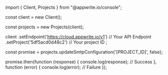 import { Client,  Projects } from "@appwrite.io/console";

const client = new Client();

const projects = new Projects(client);

client
    .setEndpoint('https://cloud.appwrite.io/v1') // Your API Endpoint
    .setProject('5df5acd0d48c2') // Your project ID
;

const promise = projects.updateSmtpConfiguration('[PROJECT_ID]', false);

promise.then(function (response) {
    console.log(response); // Success
}, function (error) {
    console.log(error); // Failure
});